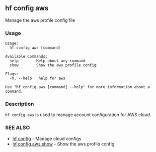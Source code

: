 ## hf config aws

Manage the aws profile config file

<!-- usage -->

### Usage

```
Usage:
  hf config aws [command]

Available Commands:
  help        Help about any command
  show        Show the aws profile config

Flags:
  -h, --help   help for aws

Use "hf config aws [command] --help" for more information about a command.

```
<!-- description and examples -->

### Description

`hf config aws` is used to manage account configuration for AWS cloud.



<!-- see also -->

### SEE ALSO

* [hf config](hf_config.md)	 - Manage cloud configs
* [hf config aws show](hf_config_aws_show.md)	 - Show the aws profile config

